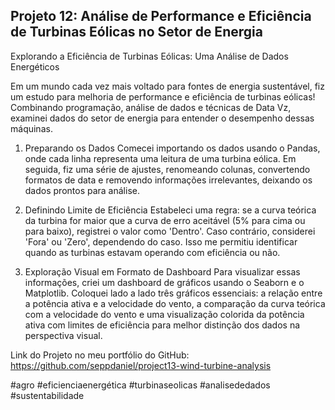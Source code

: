 ## Projeto 12: Análise de Performance e Eficiência de Turbinas Eólicas no Setor de Energia

Explorando a Eficiência de Turbinas Eólicas: Uma Análise de Dados Energéticos

Em um mundo cada vez mais voltado para fontes de energia sustentável, fiz um estudo para melhoria de performance e eficiência de turbinas eólicas! Combinando programação, análise de dados e técnicas de Data Vz, examinei dados do setor de energia para entender o desempenho dessas máquinas.
1. Preparando os Dados
Comecei importando os dados usando o Pandas, onde cada linha representa uma leitura de uma turbina eólica. Em seguida, fiz uma série de ajustes, renomeando colunas, convertendo formatos de data e removendo informações irrelevantes, deixando os dados prontos para análise.

2. Definindo Limite de Eficiência
Estabeleci uma regra: se a curva teórica da turbina for maior que a curva de erro aceitável (5% para cima ou para baixo), registrei o valor como 'Dentro'. Caso contrário, considerei 'Fora' ou 'Zero', dependendo do caso. Isso me permitiu identificar quando as turbinas estavam operando com eficiência ou não.

3. Exploração Visual em Formato de Dashboard
Para visualizar essas informações, criei um dashboard de gráficos usando o Seaborn e o Matplotlib. Coloquei lado a lado três gráficos essenciais: a relação entre a potência ativa e a velocidade do vento, a comparação da curva teórica com a velocidade do vento e uma visualização colorida da potência ativa com limites de eficiência para melhor distinção dos dados na perspectiva visual.

Link do Projeto no meu portfólio do GitHub: https://github.com/seppdaniel/project13-wind-turbine-analysis

#agro #eficienciaenergética #turbinaseolicas #analisededados #sustentabilidade 
